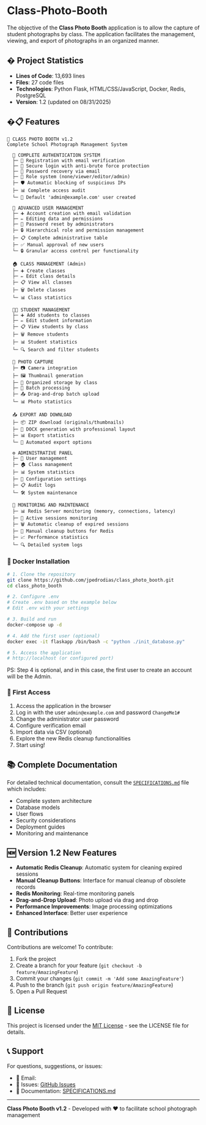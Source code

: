 # Class-Photo-Booth
The objective of the **Class Photo Booth** application is to allow the capture of student photographs by class. The application facilitates the management, viewing, and export of photographs in an organized manner.

## � Project Statistics
- **Lines of Code**: 13,693 lines
- **Files**: 27 code files
- **Technologies**: Python Flask, HTML/CSS/JavaScript, Docker, Redis, PostgreSQL
- **Version**: 1.2 (updated on 08/31/2025)

## �📋 Features
```
📸 CLASS PHOTO BOOTH v1.2
Complete School Photograph Management System

  🔐 COMPLETE AUTHENTICATION SYSTEM
  ├─ 📧 Registration with email verification
  ├─ 🔑 Secure login with anti-brute force protection
  ├─ 🔄 Password recovery via email
  ├─ 👥 Role system (none/viewer/editor/admin)
  ├─ 🛡️ Automatic blocking of suspicious IPs
  ├─ 📊 Complete access audit
  └─ 👤 Default 'admin@example.com' user created

  👤 ADVANCED USER MANAGEMENT
  ├─ ➕ Account creation with email validation
  ├─ ✏️ Editing data and permissions
  ├─ 🔑 Password reset by administrators
  ├─ 🔒 Hierarchical role and permission management
  ├─ 📋 Complete administrative table
  ├─ ✅ Manual approval of new users
  └─ 🔒 Granular access control per functionality

  🏠 CLASS MANAGEMENT (Admin)
  ├─ ➕ Create classes
  ├─ ✏️ Edit class details
  ├─ 📋 View all classes
  ├─ 🗑️ Delete classes
  └─ 📊 Class statistics

  👨‍🎓 STUDENT MANAGEMENT
  ├─ ➕ Add students to classes
  ├─ ✏️ Edit student information
  ├─ 📋 View students by class
  ├─ 🗑️ Remove students
  ├─ 📊 Student statistics
  └─ 🔍 Search and filter students

  📸 PHOTO CAPTURE
  ├─ 📷 Camera integration
  ├─ 🖼️ Thumbnail generation
  ├─ 📁 Organized storage by class
  ├─ 🔄 Batch processing
  ├─ 📤 Drag-and-drop batch upload
  └─ 📊 Photo statistics

  📤 EXPORT AND DOWNLOAD
  ├─ 📦 ZIP download (originals/thumbnails)
  ├─ 📄 DOCX generation with professional layout
  ├─ 📊 Export statistics
  └─ 🔄 Automated export options

  ⚙️ ADMINISTRATIVE PANEL
  ├─ 👤 User management
  ├─ 🏠 Class management
  ├─ 📊 System statistics
  ├─ 🔧 Configuration settings
  ├─ 📋 Audit logs
  └─ 🛠️ System maintenance

  🔧 MONITORING AND MAINTENANCE
  ├─ 📊 Redis Server monitoring (memory, connections, latency)
  ├─ 👥 Active sessions monitoring
  ├─ 🗑️ Automatic cleanup of expired sessions
  ├─ 🧹 Manual cleanup buttons for Redis
  ├─ 📈 Performance statistics
  └─ 🔍 Detailed system logs
```

### 🐳 **Docker Installation**
```bash
# 1. Clone the repository
git clone https://github.com/jpedrodias/class_photo_booth.git
cd class_photo_booth

# 2. Configure .env
# Create .env based on the example below
# Edit .env with your settings

# 3. Build and run
docker-compose up -d

# 4. Add the first user (optional)
docker exec -it flaskapp /bin/bash -c "python ./init_database.py"

# 5. Access the application
# http://localhost (or configured port)
```

PS: Step 4 is optional, and in this case, the first user to create an account will be the Admin.

### 🔧 **First Access**
1. Access the application in the browser
2. Log in with the user `admin@example.com` and password `ChangeMe1#`
3. Change the administrator user password
4. Configure verification email
5. Import data via CSV (optional)
6. Explore the new Redis cleanup functionalities
7. Start using!

## 📚 Complete Documentation

For detailed technical documentation, consult the [`SPECIFICATIONS.md`](SPECIFICATIONS.md) file which includes:
- Complete system architecture
- Database models
- User flows
- Security considerations
- Deployment guides
- Monitoring and maintenance

## 🆕 **Version 1.2 New Features**
- **Automatic Redis Cleanup**: Automatic system for cleaning expired sessions
- **Manual Cleanup Buttons**: Interface for manual cleanup of obsolete records
- **Redis Monitoring**: Real-time monitoring panels
- **Drag-and-Drop Upload**: Photo upload via drag and drop
- **Performance Improvements**: Image processing optimizations
- **Enhanced Interface**: Better user experience

## 🤝 Contributions

Contributions are welcome! To contribute:

1. Fork the project
2. Create a branch for your feature (`git checkout -b feature/AmazingFeature`)
3. Commit your changes (`git commit -m 'Add some AmazingFeature'`)
4. Push to the branch (`git push origin feature/AmazingFeature`)
5. Open a Pull Request

## 📄 License

This project is licensed under the [MIT License](LICENSE) - see the LICENSE file for details.

## 📞 Support

For questions, suggestions, or issues:
- 📧 Email: 
- 🐛 Issues: [GitHub Issues](https://github.com/jpedrodias/class_photo_booth/issues)
- 📖 Documentation: [SPECIFICATIONS.md](SPECIFICATIONS.md)

---

**Class Photo Booth v1.2** - Developed with ❤️ to facilitate school photograph management
